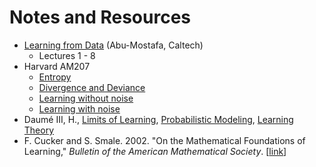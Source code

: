 # Notes and Resources

- [Learning from Data](https://work.caltech.edu/telecourse.html) (Abu-Mostafa, Caltech)
    - Lectures 1 - 8
- Harvard AM207
    - [Entropy](http://am207.info/wiki/Entropy.html)
    - [Divergence and Deviance](http://am207.info/wiki/Divergence.html)
    - [Learning without noise](http://am207.info/wiki/noiseless_learning.html)
    - [Learning with noise](http://am207.info/wiki/noisylearning.html)
- Daumé III, H., [Limits of Learning](http://ciml.info/dl/v0_99/ciml-v0_99-ch02.pdf), [Probabilistic Modeling](http://ciml.info/dl/v0_99/ciml-v0_99-ch09.pdf), [Learning Theory](http://ciml.info/dl/v0_99/ciml-v0_99-ch12.pdf)   
- F. Cucker and S. Smale. 2002. "On the Mathematical Foundations of Learning," *Bulletin of the American Mathematical Society*. [[link](http://www.mit.edu/~9.520/Papers/cuckersmale.pdf)]
